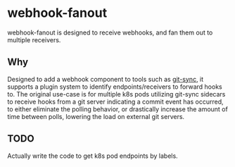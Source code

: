 # webhook-fanout

webhook-fanout is designed to receive webhooks, and fan them out to multiple receivers.

## Why
Designed to add a webhook component to tools such as
[git-sync](https://github.com/kubernetes/git-sync), it supports a
plugin system to identify endpoints/receivers to forward hooks to.
The original use-case is for multiple k8s pods utilizing git-sync
sidecars to receive hooks from a git server indicating a commit event
has occurred, to either eliminate the polling behavior, or drastically
increase the amount of time between polls, lowering the load on
external git servers.

## TODO
Actually write the code to get k8s pod endpoints by labels.
